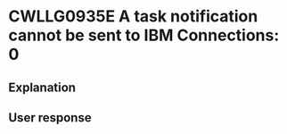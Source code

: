 # CWLLG0935E A task notification cannot be sent to IBM Connections: 0

## Explanation

## User response